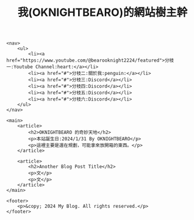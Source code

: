 <html>
<head>
    <title>My Blog</title>
    <link rel="stylesheet" type="text/css" href="style.css">
</head>
<body>
    <header>
        <h1>我(OKNIGHTBEARO)的網站樹主幹</h1>
    </header>

    <nav>
        <ul>
            <li><a href="https://www.youtube.com/@bearooknight2224/featured">分枝一:Youtube Channel:heart:</a></li>
            <li><a href="#">分枝二:關於我:penguin:</a></li>
            <li><a href="#">分枝三:Discord</a></li>
            <li><a href="#">分枝四:Discord</a></li>
            <li><a href="#">分枝五:Discord</a></li>
            <li><a href="#">分枝六:Discord</a></li>
        </ul>
    </nav>

    <main>
        <article>
            <h2>OKNIGHTBEARO 的奇妙天地</h2>
            <p>本站誕生日:2024/1/31 By OKNIGHTBEARO</p>
            <p>這裡主要是還在規劃，可能拿來放開箱的東西。</p>
        </article>

        <article>
            <h2>Another Blog Post Title</h2>
            <p>文</p>
            <p>文</p>
        </article>
    </main>

    <footer>
        <p>&copy; 2024 My Blog. All rights reserved.</p>
    </footer>
</body>
</html>
